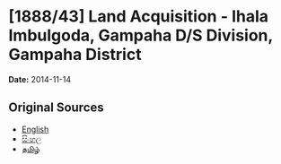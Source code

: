 # [1888/43] Land Acquisition - Ihala Imbulgoda, Gampaha D/S Division, Gampaha District

**Date:** 2014-11-14

## Original Sources

- [English](https://documents.gov.lk/view/extra-gazettes/2014/11/1888-43_E.pdf)
- [සිංහල](https://documents.gov.lk/view/extra-gazettes/2014/11/1888-43_S.pdf)
- [தமிழ்](https://documents.gov.lk/view/extra-gazettes/2014/11/1888-43_T.pdf)
